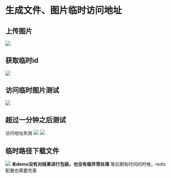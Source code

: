 # 生成文件、图片临时访问地址
## 上传图片
![](https://note.youdao.com/yws/public/resource/5ffd9a6fed8094d874772b21b759dce6/xmlnote/906D95AE0BBD4813AC42E1FF5ACD3753/416)
## 获取临时id
![](https://note.youdao.com/yws/public/resource/5ffd9a6fed8094d874772b21b759dce6/xmlnote/724FEC78E4B04F468BFE8B9242D00D48/419)
## 访问临时图片测试
![](https://note.youdao.com/yws/public/resource/5ffd9a6fed8094d874772b21b759dce6/xmlnote/B44FC07877FF45A9BDB1342EF981720D/422)
## 超过一分钟之后测试
访问地址失效
![](https://note.youdao.com/yws/public/resource/5ffd9a6fed8094d874772b21b759dce6/xmlnote/AE2687E372B246DF8CD3E796530633E1/425)
![](https://note.youdao.com/yws/public/resource/5ffd9a6fed8094d874772b21b759dce6/xmlnote/EDFEE6427EF044DBB3D4134834D99232/427)
## 临时路径下载文件
![](https://note.youdao.com/yws/public/resource/5ffd9a6fed8094d874772b21b759dce6/xmlnote/5F65FB2B535D4FC2AB6F9B19A86A2BB9/429)
**本demo没有对结果进行包装，也没有做异常处理**
等后期有时间的时候，redis配置也需要完善